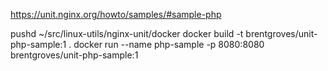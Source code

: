 https://unit.nginx.org/howto/samples/#sample-php

pushd ~/src/linux-utils/nginx-unit/docker
docker build -t brentgroves/unit-php-sample:1 . 
docker run --name php-sample -p 8080:8080 brentgroves/unit-php-sample:1 